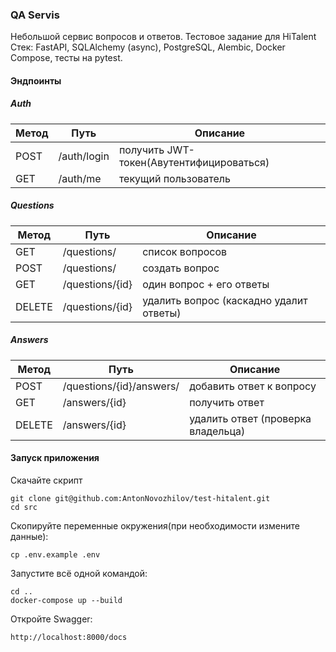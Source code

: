 ### QA Servis
Небольшой сервис вопросов и ответов.
Тестовое задание для HiTalent
Стек: FastAPI, SQLAlchemy (async), PostgreSQL, Alembic, Docker Compose, тесты на pytest.

#### Эндпоинты
##### Auth

| Метод |  Путь | Описание |
| ----- |----| --------|
| POST |  /auth/login | получить JWT-токен(Авутентифицироваться) |
| GET |  /auth/me | текущий пользователь |

##### Questions

| Метод |  Путь | Описание |
| ----- |----| --------|
| GET |  /questions/ | список вопросов |
| POST |  /questions/ | создать вопрос |
| GET |  /questions/{id} | один вопрос + его ответы |
| DELETE |  /questions/{id} | удалить вопрос (каскадно удалит ответы) |


##### Answers

| Метод |  Путь | Описание |
| ----- |----| --------|
| POST |  /questions/{id}/answers/ | добавить ответ к вопросу |
| GET |  /answers/{id} | получить ответ |
| DELETE |  /answers/{id} | удалить ответ (проверка владельца) 


#### Запуск приложения

Скачайте скрипт
```
git clone git@github.com:AntonNovozhilov/test-hitalent.git
cd src
```
Скопируйте переменные окружения(при необходимости измените данные):
```
cp .env.example .env
```
Запустите всё одной командой:
```
cd ..
docker-compose up --build
```
Откройте Swagger:
```
http://localhost:8000/docs
```
